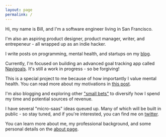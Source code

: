 ```yaml
---
layout: page
permalink: /
---
```


Hi, my name is Bill, and I'm a software engineer living in San Francisco. 

I'm also an aspiring product designer, product manager, writer, and entrepeneur - all wrapped up as an indie hacker.

I write posts on programming, mental health, and startups on my [blog](/blog).

Currently, I'm focused on building an advanced goal tracking app called [Navigoals](https://www.navigoals.com). It's still a work in progress - so be forgiving! 

This is a special project to me because of how importantly I value mental health. You can read more about my motivations in [this post](https://billprin.com/2022/10/14/why-im-building-navi.html).

I'm also blogging and exploring other ["small bets"](https://billprin.com/2022/10/23/small-bets.html) to diversify how I spend my time and potential sources of revenue.

I have several "micro-saas" ideas queued up. Many of which will be built in public -  so stay tuned, and if you're interested, you can find me on [twitter](https://twitter.com/bill_prin).

You can learn more about me, my professional background, and some personal details on the [about page](/about).
